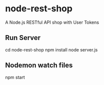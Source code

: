 # node-rest-shop
A Node.js RESTful API shop with User Tokens

## Run Server
cd node-rest-shop
npm install
node server.js

## Nodemon watch files
npm start
